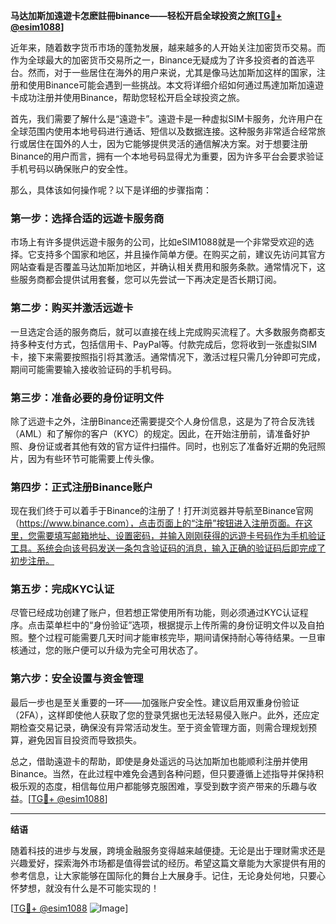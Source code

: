 **马达加斯加遠遊卡怎麽註冊binance——轻松开启全球投资之旅[[TG💪+ @esim1088](https://t.me/s/esim1088)]**

近年来，随着数字货币市场的蓬勃发展，越来越多的人开始关注加密货币交易。而作为全球最大的加密货币交易所之一，Binance无疑成为了许多投资者的首选平台。然而，对于一些居住在海外的用户来说，尤其是像马达加斯加这样的国家，注册和使用Binance可能会遇到一些挑战。本文将详细介绍如何通过馬達加斯加遠遊卡成功注册并使用Binance，帮助您轻松开启全球投资之旅。

首先，我们需要了解什么是“遠遊卡”。遠遊卡是一种虚拟SIM卡服务，允许用户在全球范围内使用本地号码进行通话、短信以及数据连接。这种服务非常适合经常旅行或居住在国外的人士，因为它能够提供灵活的通信解决方案。对于想要注册Binance的用户而言，拥有一个本地号码显得尤为重要，因为许多平台会要求验证手机号码以确保账户的安全性。

那么，具体该如何操作呢？以下是详细的步骤指南：

### 第一步：选择合适的远遊卡服务商

市场上有许多提供远遊卡服务的公司，比如eSIM1088就是一个非常受欢迎的选择。它支持多个国家和地区，并且操作简单方便。在购买之前，建议先访问其官方网站查看是否覆盖马达加斯加地区，并确认相关费用和服务条款。通常情况下，这些服务商都会提供试用套餐，您可以先尝试一下再决定是否长期订阅。

### 第二步：购买并激活远遊卡

一旦选定合适的服务商后，就可以直接在线上完成购买流程了。大多数服务商都支持多种支付方式，包括信用卡、PayPal等。付款完成后，您将收到一张虚拟SIM卡，接下来需要按照指引将其激活。通常情况下，激活过程只需几分钟即可完成，期间可能需要输入接收验证码的手机号码。

### 第三步：准备必要的身份证明文件

除了远遊卡之外，注册Binance还需要提交个人身份信息，这是为了符合反洗钱（AML）和了解你的客户（KYC）的规定。因此，在开始注册前，请准备好护照、身份证或者其他有效的官方证件扫描件。同时，也别忘了准备好近期的免冠照片，因为有些环节可能需要上传头像。

### 第四步：正式注册Binance账户

现在我们终于可以着手于Binance的注册了！打开浏览器并导航至Binance官网（https://www.binance.com），点击页面上的“注册”按钮进入注册页面。在这里，您需要填写邮箱地址、设置密码，并输入刚刚获得的远遊卡号码作为手机验证工具。系统会向该号码发送一条包含验证码的消息，输入正确的验证码后即完成了初步注册。

### 第五步：完成KYC认证

尽管已经成功创建了账户，但若想正常使用所有功能，则必须通过KYC认证程序。点击菜单栏中的“身份验证”选项，根据提示上传所需的身份证明文件以及自拍照。整个过程可能需要几天时间才能审核完毕，期间请保持耐心等待结果。一旦审核通过，您的账户便可以升级为完全可用状态了。

### 第六步：安全设置与资金管理

最后一步也是至关重要的一环——加强账户安全性。建议启用双重身份验证（2FA），这样即使他人获取了您的登录凭据也无法轻易侵入账户。此外，还应定期检查交易记录，确保没有异常活动发生。至于资金管理方面，则需合理规划预算，避免因盲目投资而导致损失。

总之，借助遠遊卡的帮助，即使是身处遥远的马达加斯加也能顺利注册并使用Binance。当然，在此过程中难免会遇到各种问题，但只要遵循上述指导并保持积极乐观的态度，相信每位用户都能够克服困难，享受到数字资产带来的乐趣与收益。[[TG💪+ @esim1088](https://t.me/s/esim1088)]

---

**结语**

随着科技的进步与发展，跨境金融服务变得越来越便捷。无论是出于理财需求还是兴趣爱好，探索海外市场都是值得尝试的经历。希望这篇文章能为大家提供有用的参考信息，让大家能够在国际化的舞台上大展身手。记住，无论身处何地，只要心怀梦想，就没有什么是不可能实现的！

[[TG💪+ @esim1088](https://t.me/s/esim1088) ![Image](https://i.postimg.cc/4NQfJmqS/Snipaste-2025-05-13-00-14-12.png)]